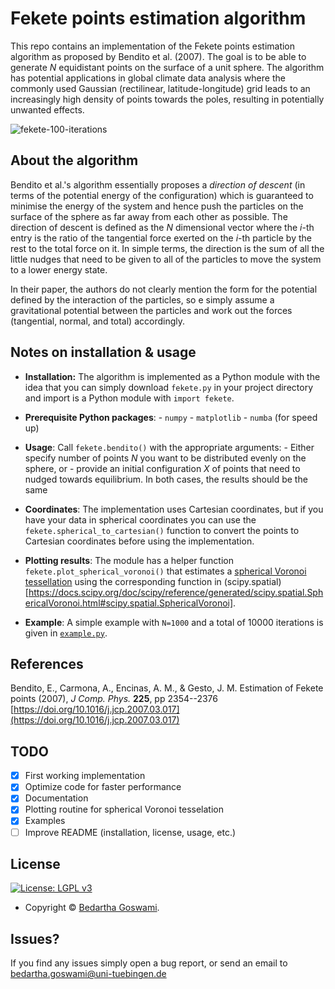 # Fekete points estimation algorithm

This repo contains an implementation of the Fekete points estimation
algorithm as proposed by Bendito et al. (2007). The goal is to be able
to generate _N_ equidistant points on the surface of a unit sphere. The
algorithm has potential applications in global climate data analysis
where the commonly used Gaussian (rectilinear, latitude-longitude) grid
leads to an increasingly high density of points towards the poles,
resulting in potentially unwanted effects.

![fekete-100-iterations](/fekete.gif)

## About the algorithm

Bendito et al.'s algorithm essentially proposes a _direction of descent_
(in terms of the potential energy of the configuration) which is
guaranteed to minimise the energy of the system and hence push the
particles on the surface of the sphere as far away from each other as
possible. The direction of descent is defined as the _N_ dimensional
vector where the _i_-th entry is the ratio of the tangential force
exerted on the _i_-th particle by the rest to the total force on it. In
simple terms, the direction is the sum of all the little nudges that
need to be given to all of the particles to move the system to a lower
energy state.

In their paper, the authors do not clearly mention the form for the
potential defined by the interaction of the particles, so e simply
assume a gravitational potential between the particles and work out the
forces (tangential, normal, and total) accordingly. 

## Notes on installation & usage

+   **Installation:** The algorithm is implemented as a Python module
    with the idea that    you can simply download `fekete.py` in your
    project directory and import is a Python module with `import
    fekete`.

+   **Prerequisite Python packages**:
        - `numpy`
        - `matplotlib`
        - `numba` (for speed up)

+   **Usage**: Call `fekete.bendito()` with the appropriate arguments: 
        - Either specify number of points _N_ you want to be distributed
          evenly on the sphere, or 
        - provide an initial configuration _X_ of points that need to
          nudged towards equilibrium. In both cases, the results should
          be the same

+   **Coordinates**: The implementation uses Cartesian coordinates, but
    if you have your data in spherical coordinates you can use the
    `fekete.spherical_to_cartesian()` function to convert the points to
    Cartesian coordinates before using the implementation.

+   **Plotting results**: The module has a helper function
    `fekete.plot_spherical_voronoi()` that estimates a [spherical
    Voronoi tessellation](https://www.jasondavies.com/maps/voronoi/)
    using the corresponding function in
    (scipy.spatial)[https://docs.scipy.org/doc/scipy/reference/generated/scipy.spatial.SphericalVoronoi.html#scipy.spatial.SphericalVoronoi]. 

+   **Example**: A simple example with `N=1000` and a total of 10000
    iterations is given in [`example.py`](/example.py).

## References

Bendito, E., Carmona, A., Encinas, A. M., & Gesto, J. M. Estimation of
Fekete points (2007), _J Comp. Phys._ **225**, pp 2354--2376  
[https://doi.org/10.1016/j.jcp.2007.03.017](https://doi.org/10.1016/j.jcp.2007.03.017)


## TODO

- [x] First working implementation
- [x] Optimize code for faster performance
- [x] Documentation
- [x] Plotting routine for spherical Voronoi tesselation
- [x] Examples
- [ ] Improve README (installation, license, usage, etc.)

## License

[![License: LGPL v3](https://img.shields.io/badge/License-LGPL%20v3-blue.svg?style=flat-square)](https://tldrlegal.com/license/gnu-lesser-general-public-license-v3-(lgpl-3))

- Copyright © [Bedartha Goswami](https://machineclimate.de/people/goswami/).

## Issues?

If you find any issues simply open a bug report, or send an email to
[bedartha.goswami@uni-tuebingen.de](mailto:bedartha.goswami@uni-tuebingen.de)
